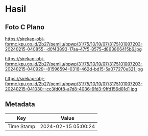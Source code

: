 # Hasil

## Foto C Plano

https://sirekap-obj-formc.kpu.go.id/2b27/pemilu/ppwp/31/75/10/10/07/3175101007203-20240215-040855--d0f43893-17aa-47f5-8575-d863806415b6.jpg

https://sirekap-obj-formc.kpu.go.id/2b27/pemilu/ppwp/31/75/10/10/07/3175101007203-20240215-040929--81596594-0316-462d-bd15-5a077270e321.jpg

https://sirekap-obj-formc.kpu.go.id/2b27/pemilu/ppwp/31/75/10/10/07/3175101007203-20240215-041030--cc3fd0f8-a7d8-4036-9fd3-9ffd156d01d1.jpg


## Metadata

| Key        | Value               |
| ---------- | ------------------- |
| Time Stamp | 2024-02-15 05:00:24 |



